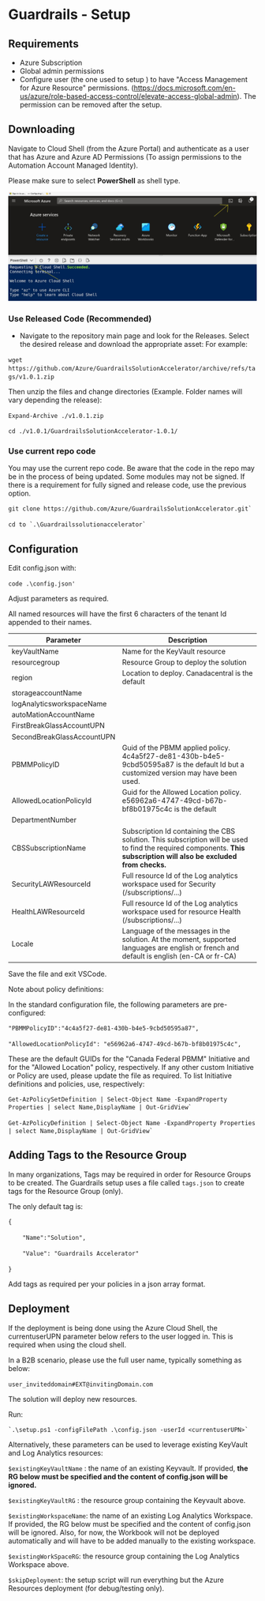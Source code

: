 # Guardrails - Setup

## Requirements

- Azure Subscription
- Global admin permissions
- Configure user (the one used to setup ) to have "Access Management for Azure Resource" permissions. (https://docs.microsoft.com/en-us/azure/role-based-access-control/elevate-access-global-admin). The permission can be removed after the setup.

## Downloading

Navigate to Cloud Shell (from the Azure Portal) and authenticate as a user that has Azure and Azure AD Permissions (To assign permissions to the Automation Account Managed Identity).

Please make sure to select **PowerShell** as shell type.

<p align="center">
<img src="./media/AzurePortalCloudShell.png" />
</p>

### Use Released Code (Recommended)

- Navigate to the repository main page and look for the Releases. Select the desired release and download the appropriate asset:
For example:

`wget https://github.com/Azure/GuardrailsSolutionAccelerator/archive/refs/tags/v1.0.1.zip`

Then unzip the files and change directories (Example. Folder names will vary depending the release):

`Expand-Archive ./v1.0.1.zip`

`cd ./v1.0.1/GuardrailsSolutionAccelerator-1.0.1/`

### Use current repo code

You may use the current repo code. Be aware that the code in the repo may be in the process of being updated. Some modules may not be signed. If there is a requirement for fully signed and release code, use the previous option.

```
git clone https://github.com/Azure/GuardrailsSolutionAccelerator.git`

cd to `.\Guardrailssolutionaccelerator`
```

## Configuration

Edit config.json with:

`code .\config.json'` 

Adjust parameters as required.

All named resources will have the first 6 characters of the tenant Id appended to their names.

|Parameter|Description|
|---------|-----------|
|keyVaultName|Name for the KeyVault resource|
|resourcegroup|Resource Group to deploy the solution|
|region|Location to deploy. Canadacentral is the default|
|storageaccountName||
|logAnalyticsworkspaceName||
|autoMationAccountName||
|FirstBreakGlassAccountUPN||
|SecondBreakGlassAccountUPN||
|PBMMPolicyID|Guid of the PBMM applied policy. 4c4a5f27-de81-430b-b4e5-9cbd50595a87 is the default Id but a customized version may have been used.|
|AllowedLocationPolicyId|Guid for the Allowed Location policy. e56962a6-4747-49cd-b67b-bf8b01975c4c is the default|
|DepartmentNumber||
|CBSSubscriptionName|Subscription Id containing the CBS solution. This subscription will be used to find the required components. **This subscription will also be excluded from checks.**|
|SecurityLAWResourceId|Full resource Id of the Log analytics workspace used for Security (/subscriptions/...)|
|HealthLAWResourceId|Full resource Id of the Log analytics workspace used for resource Health (/subscriptions/...)|
|Locale|Language of the messages in the solution. At the moment, supported languages are english or french and default is english (en-CA or fr-CA)|

Save the file and exit VSCode.

Note about policy definitions:

In the standard configuration file, the following parameters are pre-configured:
```
"PBMMPolicyID":"4c4a5f27-de81-430b-b4e5-9cbd50595a87",

"AllowedLocationPolicyId": "e56962a6-4747-49cd-b67b-bf8b01975c4c",
```
These are the default GUIDs for the "Canada Federal PBMM" Initiative and for the "Allowed Location" policy, respectively. If any other custom Initiative or Policy are used, please update the file as required. To list Initiative definitions and policies, use, respectively:
```
Get-AzPolicySetDefinition | Select-Object Name -ExpandProperty Properties | select Name,DisplayName | Out-GridView`

Get-AzPolicyDefinition | Select-Object Name -ExpandProperty Properties | select Name,DisplayName | Out-GridView`
```

## Adding Tags to the Resource Group

In many organizations, Tags may be required in order for Resource Groups to be created. The Guardrails setup uses a file called `tags.json` to create tags for the Resource Group (only).

The only default tag is:
    
    {

        "Name":"Solution",

        "Value": "Guardrails Accelerator"

    }

Add tags as required per your policies in a json array format.

## Deployment

If the deployment is being done using the Azure Cloud Shell, the currentuserUPN parameter below refers to the user logged in. This is required when using the cloud shell.

In a B2B scenario, please use the full user name, typically something as below:

`user_inviteddomain#EXT@invitingDomain.com`

The solution will deploy new resources.

Run:
```
`.\setup.ps1 -configFilePath .\config.json -userId <currentuserUPN>`
```
Alternatively, these parameters can be used to leverage existing KeyVault and Log Analytics resources:

`$existingKeyVaultName` : the name of an existing Keyvault. If provided, **the RG below must be specified and the content of config.json will be ignored.**

`$existingKeyVaultRG` : the resource group containing the Keyvault above.

`$existingWorkspaceName`: the name of an existing Log Analytics Workspace. If provided, the RG below must be specified and the content of config.json will be ignored. Also, for now, the Workbook will not be deployed automatically and will have to be added manually to the existing workspace.

`$existingWorkSpaceRG`: the resource group containing the Log Analytics Workspace above.

`$skipDeployment`: the setup script will run everything but the Azure Resources deployment (for debug/testing only).
